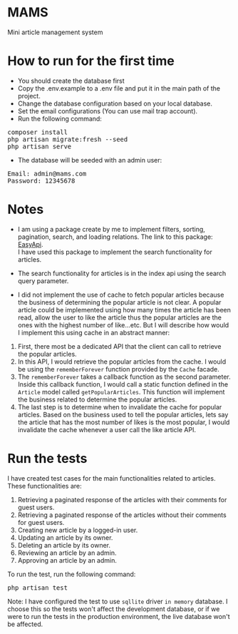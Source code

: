 # MAMS
Mini article management system

# How to run for the first time
* You should create the database first
* Copy the .env.example to a .env file and put it in the main path of the project.
* Change the database configuration based on your local database.
* Set the email configurations (You can use mail trap account).
* Run the following command:
<pre>
composer install
php artisan migrate:fresh --seed
php artisan serve
</pre>
* The database will be seeded with an admin user:
<pre>
Email: admin@mams.com
Password: 12345678
</pre>

# Notes
* I am using a package create by me to implement filters, sorting, 
pagination, search, and loading relations. The link to this package:
[EasyApi](https://github.com/Modar-Nahhas/easy-api).</br>
I have used this package to implement the search functionality for articles.

* The search functionality for articles is in the index api using
the search query parameter.
* I did not implement the use of cache to fetch popular articles because
the business of determining the popular article is not clear. A popular article
could be implemented using how many times the article has been read, allow
the user to like the article thus the popular articles are the ones with
the highest number of like...etc. But I will describe how would I implement this
using cache in an abstract manner:
1. First, there most be a dedicated API that the client can call to
retrieve the popular articles.
2. In this API, I would retrieve the popular articles from the cache. 
I would be using the `rememberForever` function provided by the `Cache` 
facade.
3. The `rememberForever` takes a callback function as the second parameter.
Inside this callback function, I would call a static function defined in the
`Article` model called `getPopularArticles`. This function will implement
the business related to determine the popular articles.
4. The last step is to determine when to invalidate the cache for popular articles.
Based on the business used to tell the popular articles, lets say the
article that has the most number of likes is the most popular, I would 
invalidate the cache whenever a user call the like article API.

# Run the tests
I have created test cases for the main functionalities related to articles.
These functionalities are:
1. Retrieving a paginated response of the articles with their comments for guest users.
2. Retrieving a paginated response of the articles without their comments for guest users.
3. Creating new article by a logged-in user.
4. Updating an article by its owner.
5. Deleting an article by its owner.
6. Reviewing an article by an admin.
7. Approving an article by an admin.

To run the test, run the following command:
<pre>
php artisan test
</pre>

Note: I have configured the test to use `sqllite` driver `in memory` database.
I choose this so the tests won't affect the development database, or if
we were to run the tests in the production environment, the live database won't be affected.
